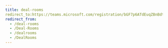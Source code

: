 ```yaml
---
title: deal-rooms
redirect_to:https://teams.microsoft.com/registration/bGF7p6ATdEuqZBnBdtPsAQ,k_XC1Tzl-EinFEM-LcZ2mg,bcuqEdBpJkSxHFRohLle-w,dkIgbKSxWUugLerAY4Smnw,YexGFX0zP0uOP6KX6GVtbw,bsTfdSA8-EeK7mgRyn8ihA?mode=read&tenantId=a77b616c-13a0-4b74-aa64-19c176d3ec01
redirect_from:
  - /deal-rooms
  - /Deal-Rooms
  - /dealrooms
  - /DealRooms
---
```

